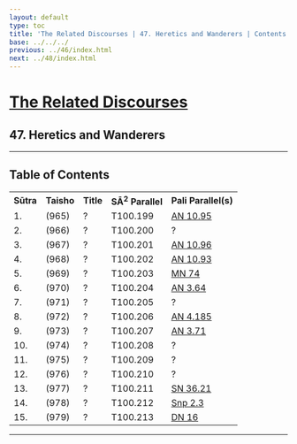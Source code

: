 ```yaml
---
layout: default
type: toc
title: 'The Related Discourses | 47. Heretics and Wanderers | Contents'
base: ../../../
previous: ../46/index.html
next: ../48/index.html
---
```


<h1><a href="../index.html">The Related Discourses</a></h1>
<h2>47. Heretics and Wanderers</h2>

<hr/>

<h2>Table of Contents</h2>

<table class="ma-toc">
  <th>Sūtra</th>
  <th>Taisho</th>
  <th>Title</th>
  <th>SĀ<sup>2</sup> Parallel</th>
  <th>Pali Parallel(s)</th>

  <tr>
    <td>1.</td>
    <td>(965)</td>
    <td><a href="SA47_1.html"></a>?</td>
    <td>T100.199</td>
    <td><a href="https://suttacentral.net/an10.95" target="_blank">AN 10.95</a></td>
  </tr>
  <tr>
    <td>2.</td>
    <td>(966)</td>
    <td><a href="SA47_2.html"></a>?</td>
    <td>T100.200</td>
    <td><a href="https://suttacentral.net/" target="_blank"></a>?</td>
  </tr>
  <tr>
    <td>3.</td>
    <td>(967)</td>
    <td><a href="SA47_3.html"></a>?</td>
    <td>T100.201</td>
    <td><a href="https://suttacentral.net/an10.96" target="_blank">AN 10.96</a></td>
  </tr>
  <tr>
    <td>4.</td>
    <td>(968)</td>
    <td><a href="SA47_4.html"></a>?</td>
    <td>T100.202</td>
    <td><a href="https://suttacentral.net/an10.93" target="_blank">AN 10.93</a></td>
  </tr>
  <tr>
    <td>5.</td>
    <td>(969)</td>
    <td><a href="SA47_5.html"></a>?</td>
    <td>T100.203</td>
    <td><a href="https://suttacentral.net/mn74" target="_blank">MN 74</a></td>
  </tr>
  <tr>
    <td>6.</td>
    <td>(970)</td>
    <td><a href="SA47_6.html"></a>?</td>
    <td>T100.204</td>
    <td><a href="https://suttacentral.net/an3.64" target="_blank">AN 3.64</a></td>
  </tr>
  <tr>
    <td>7.</td>
    <td>(971)</td>
    <td><a href="SA47_7.html"></a>?</td>
    <td>T100.205</td>
    <td><a href="https://suttacentral.net/" target="_blank"></a>?</td>
  </tr>
  <tr>
    <td>8.</td>
    <td>(972)</td>
    <td><a href="SA47_8.html"></a>?</td>
    <td>T100.206</td>
    <td><a href="https://suttacentral.net/an4.185" target="_blank">AN 4.185</a></td>
  </tr>
  <tr>
    <td>9.</td>
    <td>(973)</td>
    <td><a href="SA47_9.html"></a>?</td>
    <td>T100.207</td>
    <td><a href="https://suttacentral.net/an3.71" target="_blank">AN 3.71</a></td>
  </tr>
  <tr>
    <td>10.</td>
    <td>(974)</td>
    <td><a href="SA47_10.html"></a>?</td>
    <td>T100.208</td>
    <td><a href="https://suttacentral.net/" target="_blank"></a>?</td>
  </tr>
  <tr>
    <td>11.</td>
    <td>(975)</td>
    <td><a href="SA47_11.html"></a>?</td>
    <td>T100.209</td>
    <td><a href="https://suttacentral.net/" target="_blank"></a>?</td>
  </tr>
  <tr>
    <td>12.</td>
    <td>(976)</td>
    <td><a href="SA47_12.html"></a>?</td>
    <td>T100.210</td>
    <td><a href="https://suttacentral.net/" target="_blank"></a>?</td>
  </tr>
  <tr>
    <td>13.</td>
    <td>(977)</td>
    <td><a href="SA47_13.html"></a>?</td>
    <td>T100.211</td>
    <td><a href="https://suttacentral.net/sn36.21" target="_blank">SN 36.21</a></td>
  </tr>
  <tr>
    <td>14.</td>
    <td>(978)</td>
    <td><a href="SA47_14.html"></a>?</td>
    <td>T100.212</td>
    <td><a href="https://suttacentral.net/snp2.3" target="_blank">Snp 2.3</a></td>
  </tr>
  <tr>
    <td>15.</td>
    <td>(979)</td>
    <td><a href="SA47_15.html"></a>?</td>
    <td>T100.213</td>
    <td><a href="https://suttacentral.net/dn16" target="_blank">DN 16</a><!--DĀ 2--></td>
  </tr>
</table>

<hr/>